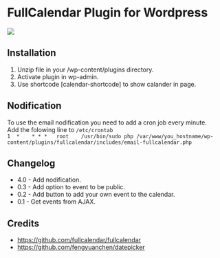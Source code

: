 # FullCalendar Plugin for Wordpress</br>

<img src="https://i.ibb.co/vz5BxVm/calander.jpg" />

## Installation

1. Unzip file in your /wp-content/plugins directory.
2. Activate plugin in wp-admin.
3. Use shortcode [calendar-shortcode] to show calander in page.

## Nodification

To use the email nodification you need to add a cron job every minute.</br>
Add the folowing line to ```/etc/crontab```</br>
```1  *    * * *   root    /usr/bin/sudo php /var/www/you_hostname/wp-content/plugins/fullcalendar/includes/email-fullcalendar.php```</br>

## Changelog

- 4.0 - Add nodification.
- 0.3 - Add option to event to be public.
- 0.2 - Add button to add your own event to the calendar.
- 0.1 - Get events from AJAX.

## Credits

- https://github.com/fullcalendar/fullcalendar
- https://github.com/fengyuanchen/datepicker